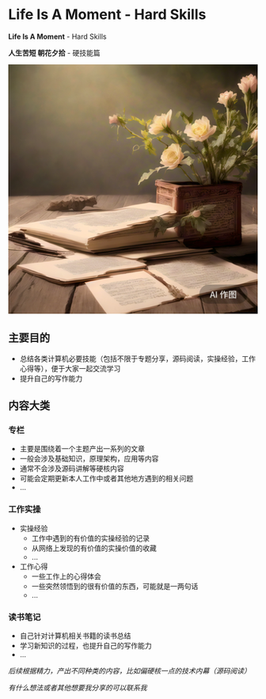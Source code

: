 # Life Is A Moment - Hard Skills

**Life Is A Moment** - Hard Skills

**人生苦短 朝花夕拾** - 硬技能篇

![Alt text](zhaohuaxishi.png)

## 主要目的

- 总结各类计算机必要技能（包括不限于专题分享，源码阅读，实操经验，工作心得等），便于大家一起交流学习
- 提升自己的写作能力

## 内容大类

### 专栏

- 主要是围绕着一个主题产出一系列的文章
- 一般会涉及基础知识，原理架构，应用等内容
- 通常不会涉及源码讲解等硬核内容
- 可能会定期更新本人工作中或者其他地方遇到的相关问题
- ...

### 工作实操

- 实操经验
  - 工作中遇到的有价值的实操经验的记录
  - 从网络上发现的有价值的实操价值的收藏
  - ...
- 工作心得
  - 一些工作上的心得体会
  - 一些突然领悟到的很有价值的东西，可能就是一两句话
  - ...



### 读书笔记

- 自己针对计算机相关书籍的读书总结
- 学习新知识的过程，也提升自己的写作能力
- ...

*后续根据精力，产出不同种类的内容，比如偏硬核一点的技术内幕（源码阅读）*

*有什么想法或者其他想要我分享的可以联系我*
